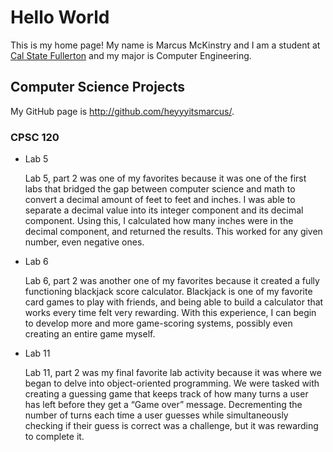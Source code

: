 # Hello World

This is my home page! My name is Marcus McKinstry and I am a student at [Cal State Fullerton](http://www.fullerton.edu/) and my major is Computer Engineering.

## Computer Science Projects

My GitHub page is http://github.com/heyyyitsmarcus/.

### CPSC 120

* Lab 5

    Lab 5, part 2 was one of my favorites because it was one of the first labs that bridged the gap between computer science and math to convert a decimal amount of feet to feet and inches. I was able to separate a decimal value into its integer component and its decimal component. Using this, I calculated how many inches were in the decimal component, and returned the results. This worked for any given number, even negative ones.

* Lab 6

    Lab 6, part 2 was another one of my favorites because it created a fully functioning blackjack score calculator. Blackjack is one of my favorite card games to play with friends, and being able to build a calculator that works every time felt very rewarding. With this experience, I can begin to develop more and more game-scoring systems, possibly even creating an entire game myself.

* Lab 11

    Lab 11, part 2 was my final favorite lab activity because it was where we began to delve into object-oriented programming. We were tasked with creating a guessing game that keeps track of how many turns a user has left before they get a “Game over” message. Decrementing the number of turns each time a user guesses while simultaneously checking if their guess is correct was a challenge, but it was rewarding to complete it.

